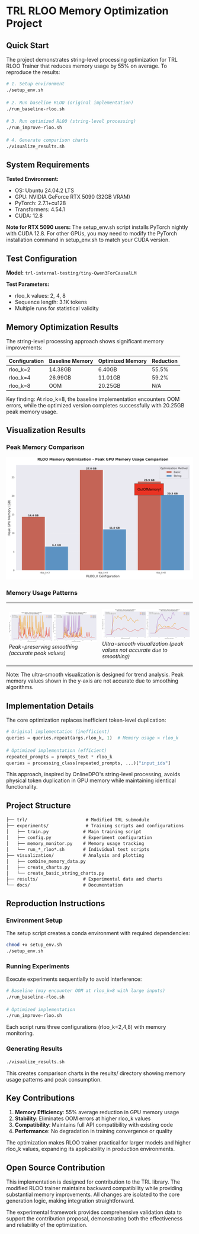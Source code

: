 # TRL RLOO Memory Optimization Project

## Quick Start

The project demonstrates string-level processing optimization for TRL RLOO Trainer that reduces memory usage by 55% on average. To reproduce the results:

```bash
# 1. Setup environment
./setup_env.sh

# 2. Run baseline RLOO (original implementation)
./run_baseline-rloo.sh

# 3. Run optimized RLOO (string-level processing)
./run_improve-rloo.sh

# 4. Generate comparison charts
./visualize_results.sh
```

## System Requirements

**Tested Environment:**
- OS: Ubuntu 24.04.2 LTS
- GPU: NVIDIA GeForce RTX 5090 (32GB VRAM)
- PyTorch: 2.7.1+cu128
- Transformers: 4.54.1
- CUDA: 12.8

**Note for RTX 5090 users:** The setup_env.sh script installs PyTorch nightly with CUDA 12.8. For other GPUs, you may need to modify the PyTorch installation command in setup_env.sh to match your CUDA version.

## Test Configuration

**Model:** `trl-internal-testing/tiny-Qwen3ForCausalLM`

**Test Parameters:**
- rloo_k values: 2, 4, 8
- Sequence length: 3.1K tokens
- Multiple runs for statistical validity

## Memory Optimization Results

The string-level processing approach shows significant memory improvements:

| Configuration | Baseline Memory | Optimized Memory | Reduction |
|---------------|----------------|------------------|-----------|
| rloo_k=2 | 14.38GB | 6.40GB | 55.5% |
| rloo_k=4 | 26.99GB | 11.01GB | 59.2% |
| rloo_k=8 | OOM  | 20.25GB | N/A |

Key finding: At rloo_k=8, the baseline implementation encounters OOM errors, while the optimized version completes successfully with 20.25GB peak memory usage.

## Visualization Results

### Peak Memory Comparison
![Peak Memory Comparison](results-prev/peak_memory_comparison.png)

### Memory Usage Patterns
<table>
<tr>
<td width="50%">

![Peak Preserving Smoothing](results-prev/rloo_individual_peak_preserving.png)
*Peak-preserving smoothing (accurate peak values)*

</td>
<td width="50%">

![Ultra Smooth Visualization](results-prev/rloo_individual_ultra_smooth.png)
*Ultra-smooth visualization (peak values not accurate due to smoothing)*

</td>
</tr>
</table>

Note: The ultra-smooth visualization is designed for trend analysis. Peak memory values shown in the y-axis are not accurate due to smoothing algorithms.

## Implementation Details

The core optimization replaces inefficient token-level duplication:

```python
# Original implementation (inefficient)
queries = queries.repeat(args.rloo_k, 1)  # Memory usage × rloo_k

# Optimized implementation (efficient)
repeated_prompts = prompts_text * rloo_k
queries = processing_class(repeated_prompts, ...)["input_ids"]
```

This approach, inspired by OnlineDPO's string-level processing, avoids physical token duplication in GPU memory while maintaining identical functionality.

## Project Structure

```
├── trl/                      # Modified TRL submodule
├── experiments/              # Training scripts and configurations
│   ├── train.py             # Main training script
│   ├── config.py            # Experiment configuration
│   ├── memory_monitor.py    # Memory usage tracking
│   └── run_*_rloo*.sh       # Individual test scripts
├── visualization/           # Analysis and plotting
│   ├── combine_memory_data.py
│   ├── create_charts.py
│   └── create_basic_string_charts.py
├── results/                 # Experimental data and charts
└── docs/                    # Documentation
```

## Reproduction Instructions

### Environment Setup
The setup script creates a conda environment with required dependencies:
```bash
chmod +x setup_env.sh
./setup_env.sh
```

### Running Experiments
Execute experiments sequentially to avoid interference:
```bash
# Baseline (may encounter OOM at rloo_k=8 with large inputs)
./run_baseline-rloo.sh

# Optimized implementation
./run_improve-rloo.sh
```

Each script runs three configurations (rloo_k=2,4,8) with memory monitoring.

### Generating Results
```bash
./visualize_results.sh
```

This creates comparison charts in the results/ directory showing memory usage patterns and peak consumption.

## Key Contributions

1. **Memory Efficiency**: 55% average reduction in GPU memory usage
2. **Stability**: Eliminates OOM errors at higher rloo_k values
3. **Compatibility**: Maintains full API compatibility with existing code
4. **Performance**: No degradation in training convergence or quality

The optimization makes RLOO trainer practical for larger models and higher rloo_k values, expanding its applicability in production environments.

## Open Source Contribution

This implementation is designed for contribution to the TRL library. The modified RLOO trainer maintains backward compatibility while providing substantial memory improvements. All changes are isolated to the core generation logic, making integration straightforward.

The experimental framework provides comprehensive validation data to support the contribution proposal, demonstrating both the effectiveness and reliability of the optimization.
